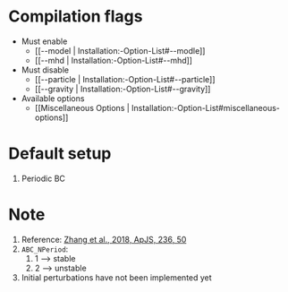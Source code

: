 # Compilation flags
- Must enable
   - [[--model | Installation:-Option-List#--modle]]
   - [[--mhd | Installation:-Option-List#--mhd]]
- Must disable
   - [[--particle | Installation:-Option-List#--particle]]
   - [[--gravity | Installation:-Option-List#--gravity]]
- Available options
   - [[Miscellaneous Options | Installation:-Option-List#miscellaneous-options]]


# Default setup
1. Periodic BC


# Note
1. Reference: [Zhang et al., 2018, ApJS, 236, 50](https://arxiv.org/abs/1804.03479)
2. `ABC_NPeriod`:
   1.  1 --> stable
   2.  2 --> unstable
4. Initial perturbations have not been implemented yet
